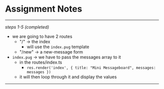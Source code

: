 # Assignment Notes

---
*steps 1-5 (completed)*
- we are going to have 2 routes
  - "/" -> the index
    - will use the `index.pug` template
  - "/new" -> a new-message form
- `index.pug` -> we have to pass the messages array to it
  - in the routes/index.ts
    - `res.render('index', { title: "Mini Messageboard", messages: messages })`
  - it will then loop through it and display the values
---

